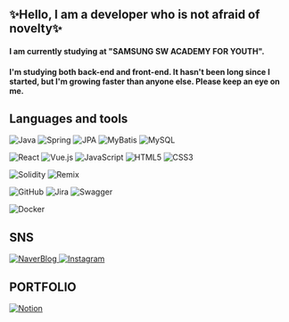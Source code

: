 ## ✨Hello, I am a developer who is not afraid of novelty✨

#### I am currently studying at "SAMSUNG SW ACADEMY FOR YOUTH".

#### I'm studying both back-end and front-end. It hasn't been long since I started, but I'm growing faster than anyone else. Please keep an eye on me.


## Languages and tools
<div>
  
![Java](https://img.shields.io/badge/java-%23ED8B00.svg?style=for-the-badge&logo=openjdk&logoColor=white)
![Spring](https://img.shields.io/badge/spring-%236DB33F.svg?style=for-the-badge&logo=spring&logoColor=white)
![JPA](https://img.shields.io/badge/-JPA-000000?style=for-the-badge&logo=jpa&logoColor=white) 
![MyBatis](https://img.shields.io/badge/-MyBatis-C70D2C?style=for-the-badge&logo=mybatis&logoColor=white)
![MySQL](https://img.shields.io/badge/mysql-%2300000f.svg?style=for-the-badge&logo=mysql&logoColor=white)

![React](https://img.shields.io/badge/react-%2320232a.svg?style=for-the-badge&logo=react&logoColor=%2361DAFB) 
![Vue.js](https://img.shields.io/badge/vue.js-%2335495e.svg?style=for-the-badge&logo=vuedotjs&logoColor=%234FC08D) 
![JavaScript](https://img.shields.io/badge/javascript-%23323330.svg?style=for-the-badge&logo=javascript&logoColor=%23F7DF1E)
![HTML5](https://img.shields.io/badge/html5-%23E34F26.svg?style=for-the-badge&logo=html5&logoColor=white)
![CSS3](https://img.shields.io/badge/css3-%231572B6.svg?style=for-the-badge&logo=css3&logoColor=white)

![Solidity](https://img.shields.io/badge/Solidity-%23363636.svg?style=for-the-badge&logo=solidity&logoColor=white) 
![Remix](https://img.shields.io/badge/remix-%23000.svg?style=for-the-badge&logo=remix&logoColor=white)

![GitHub](https://img.shields.io/badge/github-%23121011.svg?style=for-the-badge&logo=github&logoColor=white)
![Jira](https://img.shields.io/badge/jira-%230A0FFF.svg?style=for-the-badge&logo=jira&logoColor=white) 
![Swagger](https://img.shields.io/badge/-Swagger-%23Clojure?style=for-the-badge&logo=swagger&logoColor=white) 

![Docker](https://img.shields.io/badge/Docker-2496ED?style=for-the-badge&logo=docker&logoColor=white) 
</div>

## SNS

<a href="https://blog.naver.com/nkj0901" target="_blank">![NaverBlog](https://img.shields.io/badge/Blog-03C75A?style=for-the-badge&logo=naver&logoColor=white) </a>
<a href="https://www.instagram.com/nkj0901" target="_blank">![Instagram](https://img.shields.io/badge/Instagram-E4405F?style=for-the-badge&logo=instagram&logoColor=white)</a>

## PORTFOLIO
<a href="https://www.notion.so/Developer-Portfolio-5164ccfce0e447cf87039a828f43ac00?pvs=4" target="_blank">![Notion](https://img.shields.io/badge/Notion-%23000000.svg?style=for-the-badge&logo=notion&logoColor=white) </a>
